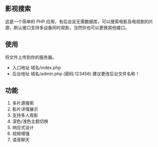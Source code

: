 ## 影视搜索

这是一个简单的 PHP 应用，有后台且无需数据库，可以搜索电影及电视剧的片源，默认接口支持多设备同时观影，当然你也可以更换其他接口。

## 使用

将文件上传到你的服务器。
 - 入口地址 域名/index.php
 - 后台地址 域名/admin.php (密码:123456)
建议更改后台文件名称！

## 功能

1. 多片源搜索
2. 影片详情展示
3. 支持多人观影
4. 深色/浅色主题切换
5. 响应式设计
6. 视频增强
7. 语音聊天
